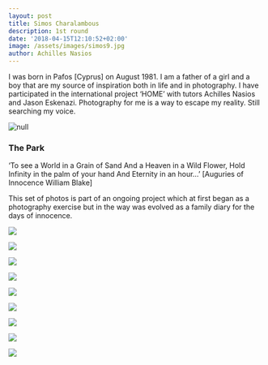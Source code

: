 ```yaml
---
layout: post
title: Simos Charalambous
description: 1st round
date: '2018-04-15T12:10:52+02:00'
image: /assets/images/simos9.jpg
author: Achilles Nasios
---
```

I was born in Pafos \[Cyprus] on August 1981. I am a father of a girl and a boy that are my source of inspiration both in life and in photography. I have participated in the international project ‘HOME’ with tutors Achilles Nasios and Jason Eskenazi. Photography for me is a way to escape my reality. Still searching my voice.  

![null](/assets/images/simos-present.jpg#full)

### The Park

‘To see a World in a Grain of Sand
And a Heaven in a Wild Flower,
Hold Infinity in the palm of your hand
And Eternity in an hour…’ \[Auguries of Innocence William Blake]

This set of photos is part of an ongoing project which at first began as a photography exercise but in the way was evolved as a family diary for the days of innocence.

![](/assets/images/simos1.jpg)

![](/assets/images/simos2.jpg)

![](/assets/images/simos3.jpg)

![](/assets/images/simos4.jpg)

![](/assets/images/simos5.jpg)

![](/assets/images/simos6.jpg)

![](/assets/images/simos7.jpg)

![](/assets/images/simos8.jpg)

![](/assets/images/simos9.jpg)

